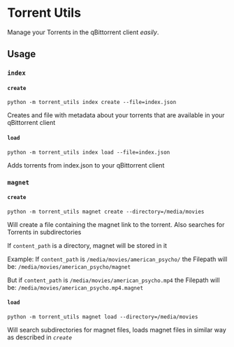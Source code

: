 # Torrent Utils

Manage your Torrents in the qBittorrent client *easily*.

## Usage

### `index`

#### `create`

`python -m torrent_utils index create --file=index.json`

Creates and file with metadata about your torrents
that are available in your qBittorrent client

#### `load`

`python -m torrent_utils index load --file=index.json`

Adds torrents from index.json to your qBittorrent client

### `magnet`

#### `create`

`python -m torrent_utils magnet create --directory=/media/movies`

Will create a file containing the magnet link to the torrent.
Also searches for Torrents in subdirectories

If `content_path` is a directory, magnet will be stored in it

Example:
If `content_path` is `/media/movies/american_psycho/` the Filepath will be:
`/media/movies/american_psycho/magnet`

But if `content_path` is `/media/movies/american_psycho.mp4` the Filepath will be:
`/media/movies/american_psycho.mp4.magnet`

#### `load`

`python -m torrent_utils magnet load --directory=/media/movies`

Will search subdirectories for magnet files, loads magnet files in similar way as described in *`create`*
